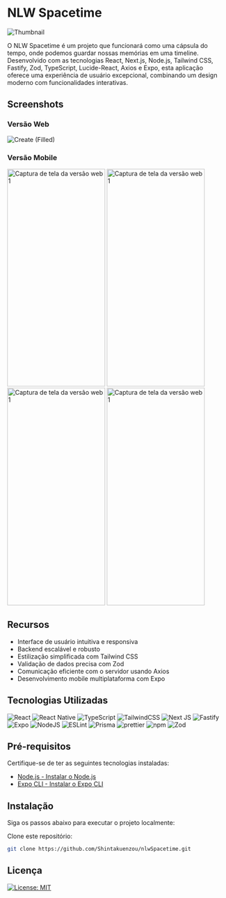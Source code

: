 # NLW Spacetime
![Thumbnail](https://github.com/Shintakuenzou/nlwSpacetime/assets/91697813/e12a3e6e-fe1e-4e13-8cf9-495663083234)

O NLW Spacetime é um projeto que funcionará como uma cápsula do tempo, onde podemos guardar nossas memórias em uma timeline. Desenvolvido com as tecnologias React, Next.js, Node.js, Tailwind CSS, Fastify, Zod, TypeScript, Lucide-React, Axios e Expo, esta aplicação oferece uma experiência de usuário excepcional, combinando um design moderno com funcionalidades interativas.

## Screenshots

### Versão Web
![Create (Filled)](https://github.com/Shintakuenzou/nlwSpacetime/assets/91697813/c80a2401-e06b-403c-8461-a4cab13226ae)

### Versão Mobile
 
<span>
   <img src="https://github.com/Shintakuenzou/nlwSpacetime/assets/91697813/781b9ff4-3a35-4a99-9926-1971159c733a" alt="Captura de tela da versão web 1" width="225" height="500">
  
  <img src="https://github.com/Shintakuenzou/nlwSpacetime/assets/91697813/6f586fe5-07a4-4222-8855-c64cfdf362ed" alt="Captura de tela da versão web 1" width="225" height="500">
  
  <img src="https://github.com/Shintakuenzou/nlwSpacetime/assets/91697813/c5c4675a-f4a5-4187-b1de-f2224b74ad05" alt="Captura de tela da versão web 1" width="225" height="500">
  
  <img src="https://github.com/Shintakuenzou/nlwSpacetime/assets/91697813/a213deff-ccbd-4935-896f-9e84363d0688" alt="Captura de tela da versão web 1" width="225" height="500">
</span>

## Recursos
- Interface de usuário intuitiva e responsiva
- Backend escalável e robusto
- Estilização simplificada com Tailwind CSS
- Validação de dados precisa com Zod
- Comunicação eficiente com o servidor usando Axios
- Desenvolvimento mobile multiplataforma com Expo

## Tecnologias Utilizadas
![React](https://img.shields.io/badge/React-20232A?style=for-the-badge&logo=react&logoColor=61DAFB)
![React Native](https://img.shields.io/badge/React_Native-20232A?style=for-the-badge&logo=react&logoColor=61DAFB)
![TypeScript](https://img.shields.io/badge/TypeScript-007ACC?style=for-the-badge&logo=typescript&logoColor=white)
![TailwindCSS](https://img.shields.io/badge/Tailwind_CSS-38B2AC?style=for-the-badge&logo=tailwind-css&logoColor=white)
![Next JS](https://img.shields.io/badge/Next-black?style=for-the-badge&logo=next.js&logoColor=white)
![Fastify](https://img.shields.io/badge/fastify-%23000000.svg?style=for-the-badge&logo=fastify&logoColor=white)
![Expo](https://img.shields.io/badge/expo-1C1E24?style=for-the-badge&logo=expo&logoColor=#D04A37)
![NodeJS](https://img.shields.io/badge/node.js-6DA55F?style=for-the-badge&logo=node.js&logoColor=white)
![ESLint](https://img.shields.io/badge/ESLint-4B3263?style=for-the-badge&logo=eslint&logoColor=white)
![Prisma](https://img.shields.io/badge/Prisma-3982CE?style=for-the-badge&logo=Prisma&logoColor=white)
![prettier](https://img.shields.io/badge/prettier-1A2C34?style=for-the-badge&logo=prettier&logoColor=F7BA3E)
![npm](https://img.shields.io/badge/npm-CB3837?style=for-the-badge&logo=npm&logoColor=white)
![Zod](https://img.shields.io/badge/Zod-1A237E?style=for-the-badge&logo=typescript&logoColor=white)

## Pré-requisitos
Certifique-se de ter as seguintes tecnologias instaladas:

- [Node.js - Instalar o Node.js](https://nodejs.org/en/download)
- [Expo CLI - Instalar o Expo CLI](https://docs.expo.dev/more/expo-cli/)

## Instalação
Siga os passos abaixo para executar o projeto localmente:

Clone este repositório:
```bash
git clone https://github.com/Shintakuenzou/nlwSpacetime.git
```
## Licença
[![License: MIT](https://img.shields.io/badge/License-MIT-yellow.svg)](https://opensource.org/licenses/MIT)

